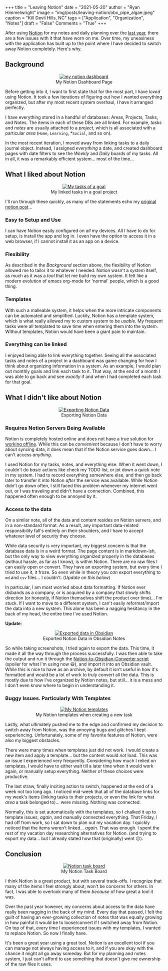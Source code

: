+++
title   = "Leaving Notion"
date    = "2021-05-20"
author  = "Ryan Himmelwright"
image   = "img/posts/leaving-notion/obx_pipe_algae.jpeg"
caption = "Kill Devil Hills, NC"
tags    = ["Application", "Organization", "Notes"]
draft   = "False"
Comments = "True"
+++

After using [Notion](https://notion.so) for my notes and daily planning over
the [last year](/post/trying-notion/), there are a few issues with it that have
worn on me.  Over time, my uneasiness with the application has built up to the
point where I have decided to switch away Notion completely. Here's why.

<!--more-->

## Background

<center>
<a href="../../img/posts/leaving-notion/dahsboard.png"><img alt="my notion dashboard" src="../../img/posts/leaving-notion/dashboard.png" style="max-width: 100%;"/></a>
<div class="caption">My Notion Dashboard Page</div>
</center>

Before getting into it, I want to first state that for the most part, I have
*loved* using Notion. It took a few iterations of figuring out how I wanted
everything organized, but after my most recent system overhaul, I have it
arranged perfectly.

I have everything stored in a handful of databases: Areas, Projects, Tasks, and
Notes.  The items in each of these DBs are all linked. For
example, *tasks* and *notes* are usually attached to a
*project*, which is all associated with a particular *area* (`Home`, `Learning`,
*`Social`, and so on).

In the most recent iteration, I moved away from linking tasks to a daily journal
object. Instead, I assigned *everything* a date, and created dashboard pages
with date filters to see the *Weekly* and *Daily* boards of my tasks.  All in
all, it was a remarkably efficient system... most of the time... 


## What I liked about Notion

<center>
<a href="../../img/posts/leaving-notion/project_tasks.png"><img alt="My tasks of a goal" src="../../img/posts/leaving-notion/project_tasks.png" style="max-width: 100%;"/></a>
<div class="caption">My linked tasks in a goal project</div>
</center>

I'll run through these quickly, as many of the statements echo my [original
notion post](/post/trying-notion/)...

### Easy to Setup and Use
I can have Notion easily configured on *all* my devices. All I have to do for
setup, is install the app and log in. I even have the option to access it in a
web browser, if I cannot install it as an app on a device.

### Flexibility
As described in the *Background* section above, the flexibility of Notion 
allowed me to tailor it to whatever I needed. Notion wasn't a
*system* itself, as much as it was a *tool* that let me build my own system.
It felt like a modern evolution of emacs org-mode for 'normal' people, which is
a good thing.

### Templates
With such a malleable system, it helps when the more intricate components can be
automated and simplified. Luckily, Notion has a template system, which is what
really allowed my to custom system to be *usable*. My frequent tasks were all
templated to save time when entering them into the system. Without templates,
Notion would have been a giant pain to maintain.

### Everything can be linked
I enjoyed being able to link everything together. Seeing all the associated
tasks and notes of a project in a dashboard was game changing for how I think
about organizing information in a system. As an example, I would plan out
monthly goals and link each task to it. That way, at the end of a month I was
able to go back and see *exactly* if and when I had completed each task for that
goal.


## What I didn't like about Notion

<center>
<a href="../../img/posts/leaving-notion/exporting_data.png"><img alt="Exporting Notion Data" src="../../img/posts/leaving-notion/exporting_data.png" style="max-width: 100%;"/></a>
<div class="caption">Exporting Notion Data</div>
</center>

### Requires Notion Servers Being Available
Notion is completely hosted online and does not have a true solution for
[working
offline](https://www.notion.so/How-can-I-use-Notion-offline-de55148f97c84de3b6e71aa058906be4).
While this can be *convienient* because I don't have to worry about syncing data, it
does mean that if the Notion service goes down... I can't access *anything*.

I used Notion for my tasks, notes, and everything else. When it went down, I
couldn't do *basic* actions like check my TODO list, or jot down a quick note
in my system. I had to record everything somewhere else, and then go back later to
transfer it into Notion *after* the service was available. While *Notion*
didn't go down often, I still faced this problem whenever my internet went
out, or I was traveling and didn't have a connection. Combined, this happened
often enough to be annoyed by it.

### Access to the data

On a similar note, all of the data and content resides on Notion servers, and in
a non-standard format. As a result, any important data-related responsibility
fall's entirely on their shoulders, and I have to accept whatever level of
security they choose.

While data security is very important, my biggest concern is that the
database data is in a weird format. The page content is in markdown-ish,
but the only way to view everything organized properly in the databases (without
hassle, as far as I know), is within Notion.  There are no raw files I can
easily open or convert. They have an exporting system, but every time I tried to
use it, it froze. So even while in theory you *can* export everything to `md`
and `csv` files...  I couldn't. (*Update on this below*)

In particular, I am most worried about data formatting. If Notion ever disbands
as a company, or is acquired by a company that slowly shifts direction (or
honestly, if Notion themselves shift the product over time)... I'm stuck. If I
want to move to a different system, I can't easily reformat/import the data into
a new system. This alone has been a nagging hesitancy in the back of my head,
the entire time I've used Notion.

**Update**: 

<center>
<a href="../../img/posts/leaving-notion/export_in_obsidian.png"><img alt="Exported data in Obsidian" src="../../img/posts/leaving-notion/export_in_obsidian.png" style="max-width: 100%;"/></a>
<div class="caption">Exported Notion Data in Obsidian Notes</div>
</center>

So while taking screenshots, I tried again to export the data. This time, it
made it all the way through the process successfully. I was then able to take
the output and run it through the [Notion-to-Obsidian-Converter
script](https://github.com/connertennery/Notion-to-Obsidian-Converter) (spoiler
for what I'm using now 😆), and import it into an Obsidian vault. While this is
nice to have as an archive, by default it isn't useful in how it's formatted and
would be a lot of work to truly convert all the data. This is mostly due to how
I've organized by Notion notes, but still... it is a mess and I don't even know
where to begin in understanding it.

### Buggy Issues. Particularly With Templates

<center>
<a href="../../img/posts/leaving-notion/templates.png"><img alt="My Notion templates" src="../../img/posts/leaving-notion/templates.png" style="max-width: 100%;"/></a>
<div class="caption">My Notion templates when creating a new task</div>
</center>

Lastly, what ultimately pushed me to the edge and confirmed my decision to
switch away from Notion, was the annoying bugs and glitches I kept experiencing.
Unfortunately, some of my favorite features of Notion, were also my biggest
obstacles.

 There were many times when templates just did not work.  I would create a new
 item and apply a template... but the content would
 *not* load. This was an issue I experienced very frequently. Considering how
 much I relied on templates, I would have to either wait till a later time when
 it would work again, or manually setup everything. Neither of these choices
 were productive.

The last straw, finally inciting action to switch, happened at the end of a week
not too long ago. I noticed mid-week that all of the database links for my
week's items (linking tasks to their projects, or even the link for what *area*
a task belonged to)... were missing. Nothing was connected. 
  
 Normally, this is set automatically with the templates, so I chalked it up to
 template issues, *again*, and manually connected everything. That Friday, I
 had off from work, so I sat down to plan out my vacation day. I quickly noticed
 that the items weren't linked... *again*. That was enough. I spent the rest of
 my vacation day researching alternatives for Notion. (and trying to export my
 data... but I already stated how that (originally) went 😖).

## Conclusion

<center>
<a href="../../img/posts/leaving-notion/task_board.png"><img alt="Notion task board" src="../../img/posts/leaving-notion/task_board.png" style="max-width: 100%;"/></a>
<div class="caption">My Notion Task Board</div>
</center>

I think Notion is a great product, but with several trade-offs.  I recognize
that many of the items I feel strongly about, won't be concerns for others.
In fact, I was able to overlook many of them *because* of how great a tool it
was.

Over the past year however, my concerns about access to the data have really
been nagging in the back of my mind. Every day that passed, I felt the guilt of
having an ever-growing collection of notes that was equally growing in how
painful it would be to loose/convert if I switched away from Notion. On top of
that, every time I experienced issues with my templates, I wanted to replace
Notion. So now I finally have.

It's been a great year using a great tool. Notion is an excellent tool if you
can manage not always having access to it, and if you are okay with the chance
it might all go away someday. But for my planning and notes system, I just can't
afford to use something that doesn't give me ownership of the raw files it uses.
